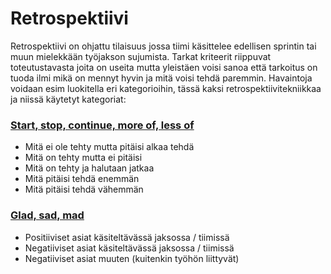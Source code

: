 # Retrospektiivi
Retrospektiivi on ohjattu tilaisuus jossa tiimi käsittelee edellisen sprintin tai muun mielekkään työjakson sujumista. Tarkat kriteerit riippuvat toteutustavasta joita on useita mutta yleistäen voisi sanoa että tarkoitus on tuoda ilmi mikä on mennyt hyvin ja mitä voisi tehdä paremmin. Havaintoja voidaan esim luokitella eri kategorioihin, tässä kaksi retrospektiivitekniikkaa ja niissä käytetyt kategoriat:

### [Start, stop, continue, more of, less of](http://retrospectivewiki.org/index.php?title=Start,_Stop,_Continue,_More_of,_Less_of_Wheel)
- Mitä ei ole tehty mutta pitäisi alkaa tehdä
- Mitä on tehty mutta ei pitäisi
- Mitä on tehty ja halutaan jatkaa
- Mitä pitäisi tehdä enemmän
- Mitä pitäisi tehdä vähemmän

### [Glad, sad, mad](http://retrospectivewiki.org/index.php?title=Glad,_Sad,_Mad)
- Positiiviset asiat käsiteltävässä jaksossa / tiimissä
- Negatiiviset asiat käsiteltävässä jaksossa / tiimissä
- Negatiiviset asiat muuten (kuitenkin työhön liittyvät)
